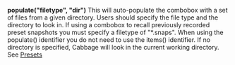 **populate("filetype", "dir")** This will auto-populate the combobox with a set of files from a given directory. Users should specify the file type and the directory to look in. If using a combobox to recall previously recorded preset snapshots you must specify a filetype of "\*.snaps". When using the populate() identifier you do not need to use the items() identifier. If no directory is specified, Cabbage will look in the current working directory. See [Presets](./presets.html)
